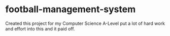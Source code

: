 # football-management-system

Created this project for my Computer Science A-Level put a lot of hard work and effort into this and it paid off.
